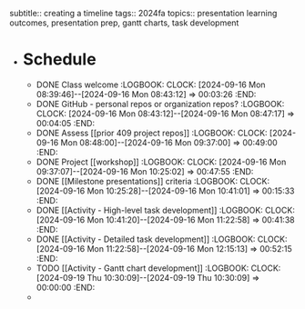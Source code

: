 subtitle:: creating a timeline
tags:: 2024fa
topics:: presentation learning outcomes, presentation prep, gantt charts, task development

- # Schedule
	- DONE Class welcome
	  :LOGBOOK:
	  CLOCK: [2024-09-16 Mon 08:39:46]--[2024-09-16 Mon 08:43:12] =>  00:03:26
	  :END:
	- DONE GitHub - personal repos or organization repos?
	  :LOGBOOK:
	  CLOCK: [2024-09-16 Mon 08:43:12]--[2024-09-16 Mon 08:47:17] =>  00:04:05
	  :END:
	- DONE Assess [[prior 409 project repos]]
	  :LOGBOOK:
	  CLOCK: [2024-09-16 Mon 08:48:00]--[2024-09-16 Mon 09:37:00] =>  00:49:00
	  :END:
	- DONE Project [[workshop]]
	  :LOGBOOK:
	  CLOCK: [2024-09-16 Mon 09:37:07]--[2024-09-16 Mon 10:25:02] =>  00:47:55
	  :END:
	- DONE [[Milestone presentations]] criteria
	  :LOGBOOK:
	  CLOCK: [2024-09-16 Mon 10:25:28]--[2024-09-16 Mon 10:41:01] =>  00:15:33
	  :END:
	- DONE [[Activity - High-level task development]]
	  :LOGBOOK:
	  CLOCK: [2024-09-16 Mon 10:41:20]--[2024-09-16 Mon 11:22:58] =>  00:41:38
	  :END:
	- DONE [[Activity - Detailed task development]]
	  :LOGBOOK:
	  CLOCK: [2024-09-16 Mon 11:22:58]--[2024-09-16 Mon 12:15:13] =>  00:52:15
	  :END:
	- TODO [[Activity - Gantt chart development]]
	  :LOGBOOK:
	  CLOCK: [2024-09-19 Thu 10:30:09]--[2024-09-19 Thu 10:30:09] =>  00:00:00
	  :END:
	-
